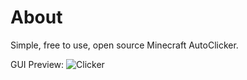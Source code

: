 # About
Simple, free to use, open source Minecraft AutoClicker.

GUI Preview:
![Clicker](https://user-images.githubusercontent.com/109127903/205467848-f43ef093-f5b8-4039-9350-b44b188908fd.png)

